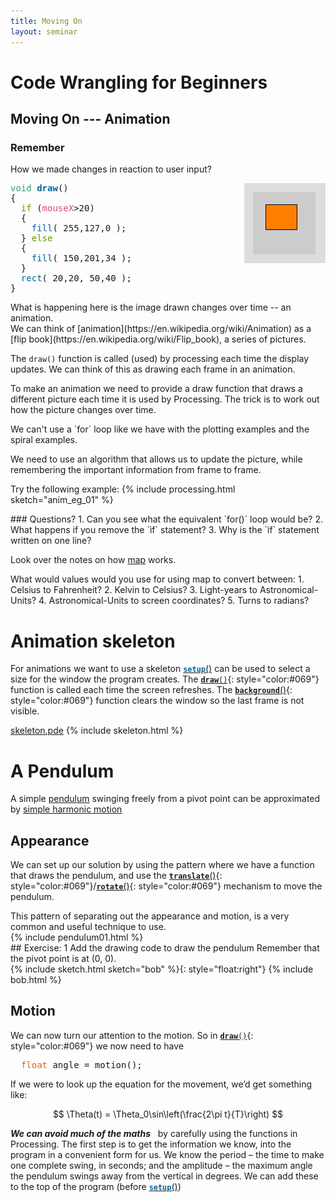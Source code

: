 ```yaml
---
title: Moving On
layout: seminar
---
```

# Code Wrangling for Beginners

## Moving On --- Animation

### Remember
How we made changes in reaction to user input?
<section markdown="0" class="alert processing">
<img src="assets/Example02.png" style="float:right">
<pre>
<span style="color: #33997E;">void</span> <span style="color: #006699;"><b>draw</b></span>()
{
&nbsp;&nbsp;<span style="color: #669900;">if</span> (<span style="color: #D94A7A;">mouseX</span>&gt;20)
&nbsp;&nbsp;{&nbsp;
&nbsp;&nbsp;&nbsp;&nbsp;<span style="color: #006699;">fill</span>( 255,127,0 );
&nbsp;&nbsp;}&nbsp;<span style="color: #669900;">else</span>
&nbsp;&nbsp;{&nbsp;
&nbsp;&nbsp;&nbsp;&nbsp;<span style="color: #006699;">fill</span>( 150,201,34 );
&nbsp;&nbsp;}&nbsp;
&nbsp;&nbsp;<span style="color: #006699;">rect</span>( 20,20, 50,40 );
}
</pre>
</section>
What is happening here is the image drawn changes over time -- an animation.


<section class="alert note">
We can think of [animation](https://en.wikipedia.org/wiki/Animation)
as a [flip book](https://en.wikipedia.org/wiki/Flip_book), a series of pictures.

The `draw()` function is called (used) by processing each time the display
 updates.  We can think of this as drawing each frame in an animation.
 </section>

To make an animation we need to provide a draw function that draws a different picture each time it is used by Processing.
The trick is to work out how the picture changes over time.

<section class="alert note">
We can't use a `for` loop like we have with the plotting examples and the spiral examples.

We need to use an algorithm that allows us to update the picture,
while remembering the important information from frame to frame.
</section>

Try the following example:
{% include processing.html sketch="anim_eg_01" %}

<section class="alert question">
### Questions?
 1. Can you see what the equivalent `for()` loop would be?
 2. What happens if you remove the `ìf` statement?
 3. Why is the `ìf` statement written on one line?
</section>

Look over the notes on how [map](https://processing.org/reference/map_.html) works.  

<section class="alert question">
What would values would you use for using map to convert between:
 1. Celsius to Fahrenheit?
 2. Kelvin to Celsius?
 3. Light-years to Astronomical-Units?
 4. Astronomical-Units to <span title="For the purpose of drawing the solar system on the screen">screen coordinates</span>?
 5. Turns to radians?
</section>

# Animation skeleton
For animations we want to use a skeleton
[<code style="color: #006699;"><b>setup</b></code>()](https://processing.org/reference/setup_.html)
can be used to
select a size for the window the program creates. The [**`draw`**`()`](https://processing.org/reference/draw_.html){: style="color:#069"} function
is called each time the screen refreshes. The
 [**`background`**()](https://processing.org/reference/background_.html){: style="color:#069"}
 function
clears the window so the last frame is not visible.

<section class="alert processing">
<a href="assets/skeleton/skeleton.pde">skeleton.pde</a>
{% include skeleton.html %}
</section>


# A Pendulum
A simple [pendulum](http://en.wikipedia.org/wiki/Pendulum)
swinging freely from a pivot point can be
approximated by [simple harmonic motion](http://en.wikipedia.org/wiki/Simple_harmonic_motion)

## Appearance
We can set up our solution by using the pattern where we have a
function that draws the pendulum, and use the [**`translate`**()](https://processing.org/reference/translate_.html){: style="color:#069"}/[**`rotate`**()](https://processing.org/reference/rotate_.html){: style="color:#069"}
mechanism to move the pendulum.

<section class="alert note">
This pattern of separating out the
appearance and motion, is a very
common and useful technique to use.
</section>

<section class="alert processing">
{% include pendulum01.html %}
</section>

<section class="alert question">
## Exercise: 1
Add the drawing code to draw the pendulum
Remember that the pivot point is at (0, 0).
</section>

<section class="alert example">
{% include sketch.html sketch="bob" %}{: style="float:right"}
{% include bob.html %}
</section>

## Motion

We can now turn our attention to the motion. So in
[**`draw`**`()`](https://processing.org/reference/draw_.html){: style="color:#069"}
 we now
need to have

<section class="alert processing">
<pre>
&nbsp;&nbsp;<span style="color: #E2661A;">float</span> angle = motion();
</pre>
</section>

If we were to look up the equation for the movement, we’d get
something like:

$$
\Theta(t) = \Theta_0\sin\left(\frac{2\pi t}{T}\right)
$$

_**We can avoid much of the maths**_ &nbsp; by carefully using the functions
in Processing.
The first step is to get the information we know, into the program
in a convenient form for us. We know the period – the time to make
one complete swing, in seconds; and the amplitude – the maximum
angle the pendulum swings away from the vertical in degrees. We
can add these to the top of the program (before [<code style="color: #006699;"><b>setup</b></code>()](https://processing.org/reference/setup_.html))
